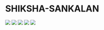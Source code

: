 # SHIKSHA-SANKALAN
<img src="https://github.com/user-attachments/assets/e74d5096-e17e-4c80-8712-29d8e85f89f5">
<img src="https://github.com/user-attachments/assets/a4a8a88d-8a0b-44b7-ad72-048f2314c874">
<img src="https://github.com/user-attachments/assets/1b440a2a-3a05-4aea-b83e-45ba0f809a74">
<img src="https://github.com/user-attachments/assets/c245b9f6-f6a3-4a8e-93e7-05128f09b6dd">
<img src="https://github.com/user-attachments/assets/a8d05a1f-3e6d-4577-808a-1e4f2a0cf528">
